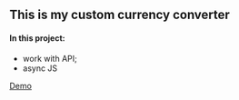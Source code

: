 ## This is my custom currency converter

#### In this project:
* work with API;
* async JS

[Demo](https://vlatskiy.github.io/custom-currency-converter/index.html)
